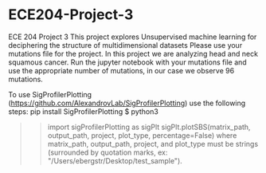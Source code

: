 # ECE204-Project-3
ECE 204 Project 3 
This project explores Unsupervised machine learning for deciphering the structure of multidimensional datasets
Please use your mutations file for the project.
In this project we are analyzing head and neck squamous cancer. 
Run the jupyter notebook with your mutations file and use the appropriate number of mutations, in our case we observe 96 mutations.

To use SigProfilerPlotting (https://github.com/AlexandrovLab/SigProfilerPlotting) use the following steps:
pip install SigProfilerPlotting
$ python3
>> import sigProfilerPlotting as sigPlt
>> sigPlt.plotSBS(matrix_path, output_path, project, plot_type, percentage=False)
where matrix_path, output_path, project, and plot_type must be strings (surrounded by quotation marks, ex: "/Users/ebergstr/Desktop/test_sample").

